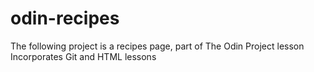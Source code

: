 # odin-recipes
The following project is a recipes page, part of The Odin Project lesson
Incorporates Git and HTML lessons
